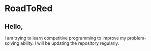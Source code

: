 # RoadToRed

## Hello,

I am trying to learn competitive programming to improve my problem-solving ability. I will be updating the repository regularly.
